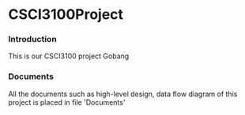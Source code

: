 # CSCI3100Project
### Introduction
This is our CSCI3100 project Gobang

### Documents
All the documents such as high-level design, data flow diagram of this project is placed in file 'Documents'
